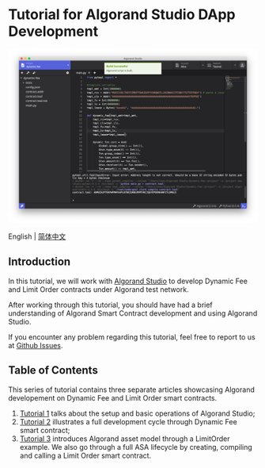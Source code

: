# Tutorial for Algorand Studio DApp Development

<p align="center">
  <img src="./screenshots/main.png" width="720px">
</p>

English | [简体中文](README-CN.md)

## Introduction

In this tutorial, we will work with [Algorand Studio](https://github.com/ObsidianLabs/AlgorandStudio) to develop Dynamic Fee and Limit Order contracts under Algorand test network.

After working through this tutorial, you should have had a brief understanding of Algorand Smart Contract development and using Algorand Studio.

If you encounter any problem regarding this tutorial, feel free to report to us at [Github Issues](issues).

## Table of Contents

This series of tutorial contains three separate articles showcasing Algorand developement on Dynamic Fee and Limit Order smart contracts.

1. [Tutorial 1](tutorial-1.md) talks about the setup and basic operations of Algorand Studio;
1. [Tutorial 2](tutorial-2.md) illustrates a full development cycle through Dynamic Fee smart contract;
2. [Tutorial 3](tutorial-3.md) introduces Algorand asset model through a LimitOrder example. We also go through a full ASA lifecycle by creating, compiling and calling a Limit Order smart contract.
